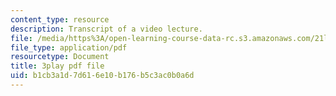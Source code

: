 ```yaml
---
content_type: resource
description: Transcript of a video lecture.
file: /media/https%3A/open-learning-course-data-rc.s3.amazonaws.com/21l-011-the-film-experience-fall-2013/b1cb3a1d7d616e10b176b5c3ac0b0a6d_0jWfHFBLnv0.pdf
file_type: application/pdf
resourcetype: Document
title: 3play pdf file
uid: b1cb3a1d-7d61-6e10-b176-b5c3ac0b0a6d
---
```

